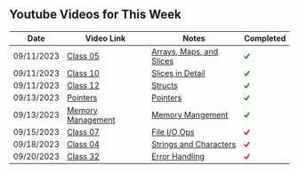 ## Youtube Videos for This Week
| Date | Video Link | Notes | Completed |
| ---- | ---------- | ----- | --------- |
| 09/11/2023 | [Class 05](https://www.youtube.com/watch?v=pHl9r3B2DFI&list=PLoILbKo9rG3skRCj37Kn5Zj803hhiuRK6&index=11) | [Arrays, Maps, and Slices](https://github.com/ACHarrison32/4143-PLC/blob/main/Lecture%20Notes/Week%203-4/Arrays_Slices_Maps.go) | <img src="https://github.com/ACHarrison32/4883-PT-Harrison/blob/main/index.png" width="10">|
| 09/11/2023 | [Class 10](https://www.youtube.com/watch?v=pHl9r3B2DFI&list=PLoILbKo9rG3skRCj37Kn5Zj803hhiuRK6&index=11) | [Slices in Detail](https://github.com/ACHarrison32/4143-PLC/blob/main/Lecture%20Notes/Week%203-4/Slices_in_Detail.go) | <img src="https://github.com/ACHarrison32/4883-PT-Harrison/blob/main/index.png" width="10">|
| 09/11/2023 | [Class 12](https://www.youtube.com/watch?v=0m6iFd9N_CY&list=PLoILbKo9rG3skRCj37Kn5Zj803hhiuRK6&index=13) | [Structs](https://github.com/ACHarrison32/4143-PLC/blob/main/Lecture%20Notes/Week%203-4/structs.go) | <img src="https://github.com/ACHarrison32/4883-PT-Harrison/blob/main/index.png" width="10">|
| 09/13/2023 | [Pointers](https://www.youtube.com/watch?v=mqH21m0MsWk) | [Pointers](https://github.com/ACHarrison32/4143-PLC/blob/main/Lecture%20Notes/Week%203-4/pointers.go) | <img src="https://github.com/ACHarrison32/4883-PT-Harrison/blob/main/index.png" width="10">|
| 09/13/2023 | [Memory Management](https://www.youtube.com/watch?v=G1SP9uDJD0g&t=29s) | [Memory Mangement](https://github.com/ACHarrison32/4143-PLC/blob/main/Lecture%20Notes/Week%203-4/memManagement.go) | <img src="https://github.com/ACHarrison32/4883-PT-Harrison/blob/main/index.png" width="10">|
| 09/15/2023 | [Class 07](https://www.youtube.com/watch?v=dqEtGT-dxoY&list=PLoILbKo9rG3skRCj37Kn5Zj803hhiuRK6&index=8) | [File I/O Ops](https://github.com/ACHarrison32/4143-PLC/blob/main/Lecture%20Notes/Week%203-4/fileIO.go) | <img src="https://github.com/ACHarrison32/4883-PT-Harrison/blob/main/images.png" width="10">|
| 09/18/2023 | [Class 04](https://www.youtube.com/watch?v=nxWqANttAdA&list=PLoILbKo9rG3skRCj37Kn5Zj803hhiuRK6&index=5) | [Strings and Characters](https://github.com/ACHarrison32/4143-PLC/blob/main/Lecture%20Notes/Week%203-4/strings_chars.go) | <img src="https://github.com/ACHarrison32/4883-PT-Harrison/blob/main/images.png" width="10">|
| 09/20/2023 | [Class 32](https://www.youtube.com/watch?v=oIxXp0OgK_0&list=PLoILbKo9rG3skRCj37Kn5Zj803hhiuRK6&index=32) | [Error Handling](https://github.com/ACHarrison32/4143-PLC/blob/main/Lecture%20Notes/Week%203-4/errorHandeling.go) | <img src="https://github.com/ACHarrison32/4883-PT-Harrison/blob/main/images.png" width="10">|
